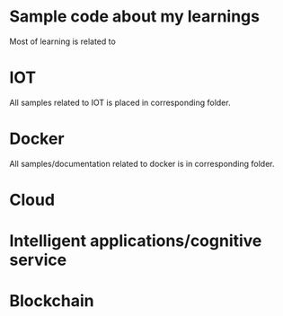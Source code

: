 # Sample code about my learnings
Most of learning is related to 
 # IOT
 All samples related to IOT is placed in corresponding folder.
 # Docker
 All samples/documentation related to docker is in corresponding folder.
 # Cloud
 # Intelligent applications/cognitive service
 # Blockchain
